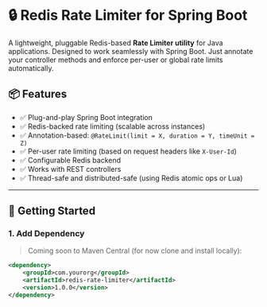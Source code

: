 # 🔒 Redis Rate Limiter for Spring Boot

A lightweight, pluggable Redis-based **Rate Limiter utility** for Java applications. Designed to work seamlessly with Spring Boot. Just annotate your controller methods and enforce per-user or global rate limits automatically.

## 📦 Features

- ✅ Plug-and-play Spring Boot integration
- ✅ Redis-backed rate limiting (scalable across instances)
- ✅ Annotation-based: `@RateLimit(limit = X, duration = Y, timeUnit = Z)`
- ✅ Per-user rate limiting (based on request headers like `X-User-Id`)
- ✅ Configurable Redis backend
- ✅ Works with REST controllers
- ✅ Thread-safe and distributed-safe (using Redis atomic ops or Lua)

---

## 🚀 Getting Started

### 1. Add Dependency

> Coming soon to Maven Central (for now clone and install locally):

```xml
<dependency>
    <groupId>com.yourorg</groupId>
    <artifactId>redis-rate-limiter</artifactId>
    <version>1.0.0</version>
</dependency>


